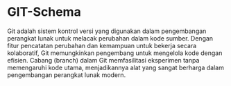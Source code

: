 # GIT-Schema

Git adalah sistem kontrol versi yang digunakan dalam pengembangan perangkat lunak untuk melacak perubahan dalam kode sumber. Dengan fitur pencatatan perubahan dan kemampuan untuk bekerja secara kolaboratif, Git memungkinkan pengembang untuk mengelola kode dengan efisien. Cabang (branch) dalam Git memfasilitasi eksperimen tanpa memengaruhi kode utama, menjadikannya alat yang sangat berharga dalam pengembangan perangkat lunak modern.
